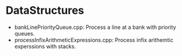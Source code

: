 # DataStructures

- bankLinePriorityQueue.cpp: Process a line at a bank with priority queues.
- processInfixArithmeticExpressions.cpp: Process infix arithemtic experssions with stacks.
